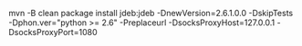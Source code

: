 mvn -B  clean package install jdeb:jdeb -DnewVersion=2.6.1.0.0 -DskipTests -Dphon.ver="python >= 2.6" -Preplaceurl -DsocksProxyHost=127.0.0.1 -DsocksProxyPort=1080